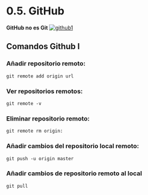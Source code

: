# 0.5. GitHub
**GitHub no es Git**
<a href="https://ibb.co/cBKPcU"><img src="https://thumb.ibb.co/cBKPcU/github1.png" alt="github1" border="0"></a>
## Comandos Github I
### Añadir repositorio remoto:
~~~
git remote add origin url
~~~
### Ver repositorios remotos:
~~~
git remote -v
~~~
### Eliminar repositorio remoto:
~~~
git remote rm origin:
~~~
### Añadir cambios del repositorio local remoto:
~~~
git push -u origin master
~~~
### Añadir cambios de repositorio remoto al local
~~~
git pull
~~~
